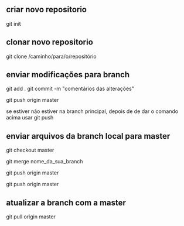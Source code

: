 ## criar novo repositorio 

git init

## clonar novo repositorio

git clone /caminho/para/o/repositório

## enviar modificações para branch

git add .
git commit -m "comentários das alterações"

git push origin master

se estiver não estiver na branch principal, depois de de dar o comando acima usar 
git push 

## enviar arquivos da branch local para master

git checkout master

git merge nome_da_sua_branch


git push origin master

git push origin master

## atualizar a branch com a master

git pull origin master

